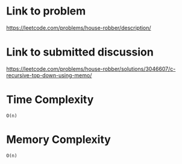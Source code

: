 # Link to problem
https://leetcode.com/problems/house-robber/description/

# Link to submitted discussion
https://leetcode.com/problems/house-robber/solutions/3046607/c-recursive-top-down-using-memo/

# Time Complexity
`O(n)`

# Memory Complexity
`O(n)`
